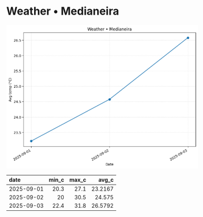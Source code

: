 # Weather • Medianeira

![chart](/reports/img/2025-09-01_weather.png)

| date       |   min_c |   max_c |   avg_c |
|:-----------|--------:|--------:|--------:|
| 2025-09-01 |    20.3 |    27.1 | 23.2167 |
| 2025-09-02 |    20   |    30.5 | 24.575  |
| 2025-09-03 |    22.4 |    31.8 | 26.5792 |
